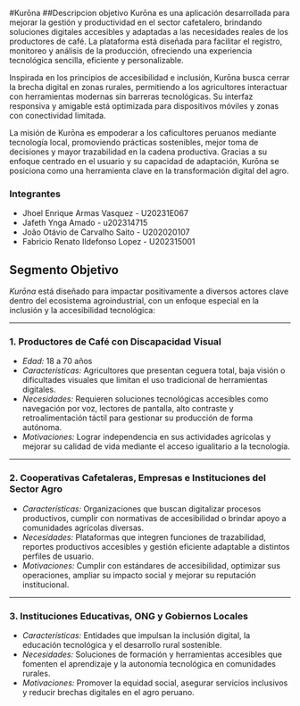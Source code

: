 #Kurōna 
##Descripcion objetivo
Kurōna es una aplicación desarrollada para mejorar la gestión y productividad en el sector cafetalero, brindando soluciones digitales accesibles y adaptadas a las necesidades reales de los productores de café. La plataforma está diseñada para facilitar el registro, monitoreo y análisis de la producción, ofreciendo una experiencia tecnológica sencilla, eficiente y personalizable.

Inspirada en los principios de accesibilidad e inclusión, Kurōna busca cerrar la brecha digital en zonas rurales, permitiendo a los agricultores interactuar con herramientas modernas sin barreras tecnológicas. Su interfaz responsiva y amigable está optimizada para dispositivos móviles y zonas con conectividad limitada.

La misión de Kurōna es empoderar a los caficultores peruanos mediante tecnología local, promoviendo prácticas sostenibles, mejor toma de decisiones y mayor trazabilidad en la cadena productiva. Gracias a su enfoque centrado en el usuario y su capacidad de adaptación, Kurōna se posiciona como una herramienta clave en la transformación digital del agro.
### Integrantes

- Jhoel Enrique Armas Vasquez - U20231E067
- Jafeth Ynga Amado - u202314715
- João Otávio de Carvalho Saito  - U202020107
- Fabricio Renato Ildefonso Lopez - U202315001

## Segmento Objetivo

*Kurōna* está diseñado para impactar positivamente a diversos actores clave dentro del ecosistema agroindustrial, con un enfoque especial en la inclusión y la accesibilidad tecnológica:

---

### 1.  Productores de Café con Discapacidad Visual

- *Edad:* 18 a 70 años  
- *Características:* Agricultores que presentan ceguera total, baja visión o dificultades visuales que limitan el uso tradicional de herramientas digitales.  
- *Necesidades:* Requieren soluciones tecnológicas accesibles como navegación por voz, lectores de pantalla, alto contraste y retroalimentación táctil para gestionar su producción de forma autónoma.  
- *Motivaciones:* Lograr independencia en sus actividades agrícolas y mejorar su calidad de vida mediante el acceso igualitario a la tecnología.

---

### 2.  Cooperativas Cafetaleras, Empresas e Instituciones del Sector Agro

- *Características:* Organizaciones que buscan digitalizar procesos productivos, cumplir con normativas de accesibilidad o brindar apoyo a comunidades agrícolas diversas.  
- *Necesidades:* Plataformas que integren funciones de trazabilidad, reportes productivos accesibles y gestión eficiente adaptable a distintos perfiles de usuario.  
- *Motivaciones:* Cumplir con estándares de accesibilidad, optimizar sus operaciones, ampliar su impacto social y mejorar su reputación institucional.

---

### 3.  Instituciones Educativas, ONG y Gobiernos Locales

- *Características:* Entidades que impulsan la inclusión digital, la educación tecnológica y el desarrollo rural sostenible.  
- *Necesidades:* Soluciones de formación y herramientas accesibles que fomenten el aprendizaje y la autonomía tecnológica en comunidades rurales.  
- *Motivaciones:* Promover la equidad social, asegurar servicios inclusivos y reducir brechas digitales en el agro peruano.
